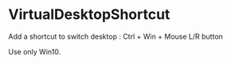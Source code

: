 # VirtualDesktopShortcut

Add a shortcut to switch desktop : Ctrl + Win + Mouse L/R button

Use only Win10.

